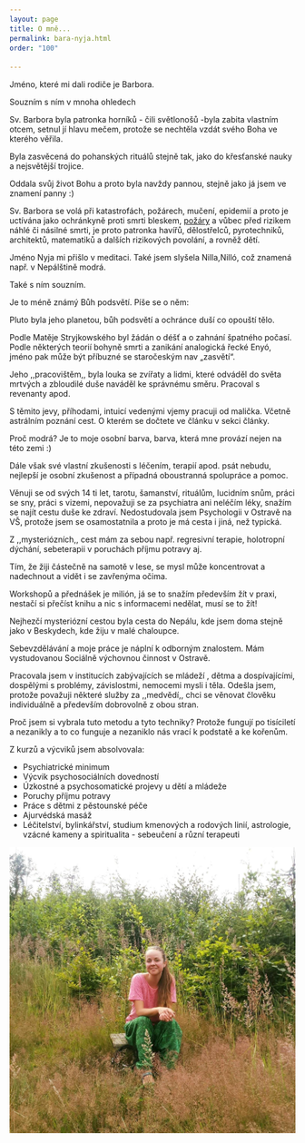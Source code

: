```yaml
---
layout: page
title: O mně...
permalink: bara-nyja.html
order: "100"

---
```

Jméno, které mi dali rodiče je Barbora.

Souzním s ním v mnoha ohledech

Sv. Barbora byla patronka horníků - čili světlonošů -byla zabita vlastním otcem, setnul jí hlavu mečem, protože se nechtěla vzdát svého Boha ve kterého věřila.

Byla zasvěcená do pohanských rituálů stejně tak, jako do křesťanské nauky a nejsvětější trojice.

Oddala svůj život Bohu a proto byla navždy pannou, stejně jako já jsem ve znamení panny :)

Sv. Barbora se volá při katastrofách, požárech, mučení, epidemií a proto je uctívána jako ochránkyně proti smrti bleskem, [požáry](https://cs.wikipedia.org/wiki/Po%C5%BE%C3%A1r "Požár") a vůbec před rizikem náhlé či násilné smrti, je proto patronka havířů, dělostřelců, pyrotechniků, architektů, matematiků a dalších rizikových povolání, a rovněž dětí.

Jméno Nyja mi přišlo v meditaci. Také jsem slyšela Nilla,Nilló, což znamená např. v Nepálštině modrá.

Také s ním souzním.

Je to méně známý Bůh podsvětí. Píše se o něm:

Pluto byla jeho planetou, bůh podsvětí a ochránce duší co opouští tělo.

Podle Matěje Stryjkowského byl žádán o déšť a o zahnání špatného počasí. Podle některých teorií bohyně smrti a zanikání analogická řecké Enyó, jméno pak může být příbuzné se staročeským nav „zasvětí“.

Jeho ,,pracovištěm,, byla louka se zvířaty a lidmi, které odváděl do světa mrtvých a zbloudilé duše naváděl ke správnému směru. Pracoval s revenanty apod.

S těmito jevy, příhodami, intuicí vedenými vjemy pracuji od malička. Včetně astrálním poznání cest. O kterém se dočtete ve článku v sekci články.

Proč modrá? Je to moje osobní barva, barva, která mne provází nejen na této zemi :)

Dále však své vlastní zkušenosti s léčením, terapií apod. psát nebudu, nejlepší je osobní zkušenost a případná oboustranná spolupráce a pomoc.

Věnuji se od svých 14 ti let, tarotu, šamanství, rituálům, lucidním snům, práci se sny, práci s vizemi, nepovažuji se za psychiatra ani neléčím léky, snažím se najít cestu duše ke zdraví. Nedostudovala jsem Psychologii v Ostravě na VŠ, protože jsem se osamostatnila a proto je má cesta i jiná, než typická.

Z ,,mysteriózních,, cest mám za sebou např. regresivní terapie, holotropní dýchání, sebeterapii v poruchách příjmu potravy aj.

Tím, že žiji částečně na samotě v lese, se mysl může koncentrovat a nadechnout a vidět i se zavřenýma očima.

Workshopů a přednášek je milión, já se to snažím především žít v praxi, nestačí si přečíst knihu a nic s informacemi nedělat, musí se to žít!

Nejhezčí mysteriózní cestou byla cesta do Nepálu, kde jsem doma stejně jako v Beskydech, kde žiju v malé chaloupce.

Sebevzdělávání a moje práce je náplní k odborným znalostem. Mám vystudovanou Sociálně výchovnou činnost v Ostravě.

Pracovala jsem v institucích zabývajících se mládeží , dětma a dospívajícími, dospělými s problémy, závislostmi, nemocemi mysli i těla. Odešla jsem, protože považuji některé služby za ,,medvědí,, chci se věnovat člověku individuálně a především dobrovolně z obou stran.

Proč jsem si vybrala tuto metodu a tyto techniky? Protože fungují po tisíciletí a nezanikly a to co funguje a nezaniklo nás vrací k podstatě a ke kořenům.

Z kurzů a výcviků jsem absolvovala:

* Psychiatrické minimum
* Výcvik psychosociálních dovedností
* Úzkostné a psychosomatické projevy u dětí a mládeže
* Poruchy příjmu potravy
* Práce s dětmi z pěstounské péče
* Ajurvédská masáž
* Léčitelství, bylinkářství, studium kmenových a rodových linií, astrologie, vzácné kameny a spiritualita - sebeučení a různí terapeuti

![](/uploads/36770244_10216325668042926_8448948205994901504_o_10216325667962924.jpg)